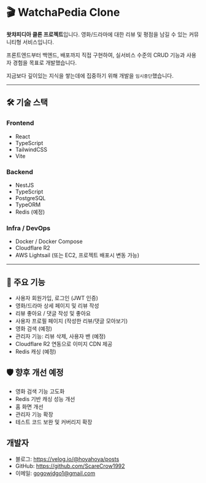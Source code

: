 # 🎬 WatchaPedia Clone

**왓챠피디아 클론 프로젝트**입니다. 영화/드라마에 대한 리뷰 및 평점을 남길 수 있는 커뮤니티형 서비스입니다.  

프론트엔드부터 백엔드, 배포까지 직접 구현하여, 실서비스 수준의 CRUD 기능과 사용자 경험을 목표로 개발했습니다.

지금보다 깊이있는 지식을 쌓는데에 집중하기 위해 개발을 `임시중단`했습니다.

---

## 🛠️ 기술 스택

### Frontend
- React
- TypeScript
- TailwindCSS
- Vite

### Backend
- NestJS
- TypeScript
- PostgreSQL
- TypeORM
- Redis (예정)

### Infra / DevOps
- Docker / Docker Compose
- Cloudflare R2
- AWS Lightsail (또는 EC2, 프로젝트 배포시 변동 가능)

---

## 🔑 주요 기능

- 사용자 회원가입, 로그인 (JWT 인증)
- 영화/드라마 상세 페이지 및 리뷰 작성
- 리뷰 좋아요 / 댓글 작성 및 좋아요
- 사용자 프로필 페이지 (작성한 리뷰/댓글 모아보기)
- 영화 검색 (예정)
- 관리자 기능: 리뷰 삭제, 사용자 밴 (예정)
- Cloudflare R2 연동으로 이미지 CDN 제공
- Redis 캐싱 (예정)



## 🛡️ 향후 개선 예정
- 영화 검색 기능 고도화
- Redis 기반 캐싱 성능 개선
- 홈 화면 개선
- 관리자 기능 확장
- 테스트 코드 보완 및 커버리지 확장



## 개발자
- 블로그: https://velog.io/@hoyahoya/posts
- GitHub: https://github.com/ScareCrow1992
- 이메일: gogowjdgo1@gmail.com